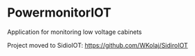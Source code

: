 # PowermonitorIOT
Application for monitoring low voltage cabinets

Project moved to SidioIOT:
https://github.com/WKolaj/SidiroIOT

